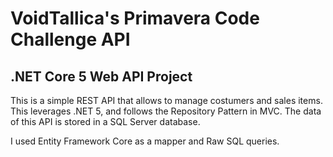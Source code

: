 # VoidTallica's Primavera Code Challenge API

## .NET Core 5 Web API Project
This is a simple REST API that allows to manage costumers and sales items. This leverages .NET 5, and follows the Repository Pattern in MVC.
The data of this API is stored in a SQL Server database.

I used Entity Framework Core as a mapper and Raw SQL queries.
